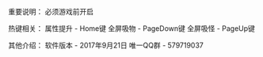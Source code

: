 重要说明：
必须游戏前开启

热键相关：
属性提升 - Home键
全屏吸物 - PageDown键
全屏吸怪 - PageUp键

其他介绍：
软件版本 - 2017年9月21日
唯一QQ群 - 579719037
